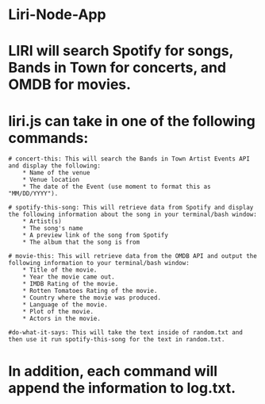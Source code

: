 # Liri-Node-App

# LIRI will search Spotify for songs, Bands in Town for concerts, and OMDB for movies.

#  liri.js can take in one of the following commands:

    # concert-this: This will search the Bands in Town Artist Events API and display the following:
        * Name of the venue
        * Venue location
        * The date of the Event (use moment to format this as "MM/DD/YYYY").

    # spotify-this-song: This will retrieve data from Spotify and display the following information about the song in your terminal/bash window:
        * Artist(s)
        * The song's name
        * A preview link of the song from Spotify
        * The album that the song is from

    # movie-this: This will retrieve data from the OMDB API and output the following information to your terminal/bash window:
        * Title of the movie.
        * Year the movie came out.
        * IMDB Rating of the movie.
        * Rotten Tomatoes Rating of the movie.
        * Country where the movie was produced.
        * Language of the movie.
        * Plot of the movie.
        * Actors in the movie.

    #do-what-it-says: This will take the text inside of random.txt and then use it run spotify-this-song for the text in random.txt.

# In addition, each command will append the information to log.txt.
